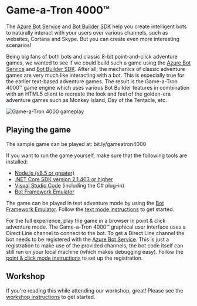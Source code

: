 # Game-a-Tron 4000™

The [Azure Bot Service](https://docs.microsoft.com/en-us/azure/bot-service/?view=azure-bot-service-4.0) and [Bot Builder SDK](https://github.com/Microsoft/BotBuilder) help you create intelligent bots to naturally interact with your users over various channels, such as websites, Cortana and Skype. But you can create even more interesting scenarios!

Being big fans of both bots and classic 8-bit point-and-click adventure games, we wanted to see if we could build such a game using the [Azure Bot Service](https://docs.microsoft.com/en-us/azure/bot-service/?view=azure-bot-service-4.0) and [Bot Builder SDK](https://github.com/Microsoft/BotBuilder). After all, the mechanics of classic adventure games are very much like interacting with a bot. This is especially true for the earlier text-based adventure games. The result is the Game-a-Tron 4000™ game engine which uses various Bot Builder 
features in combination with an HTML5 client to recreate the look and feel of the golden-era adventure games such as Monkey Island, Day of the Tentacle, etc.

![Game-a-Tron 4000 gameplay](./docs/images/pointclick-gameplay.png)

## Playing the game

The sample game can be played at: bit.ly/gameatron4000

If you want to run the game yourself, make sure that the following tools are installed:

- [Node.js (v8.5 or greater)](https://nodejs.org/)
- [.NET Core SDK version 2.1.403 or higher](https://www.microsoft.com/net/download)
- [Visual Studio Code](https://code.visualstudio.com/download) (including the C# plug-in)
- [Bot Framework Emulator](https://github.com/Microsoft/BotFramework-Emulator)

The game can be played in text adventure mode by using the [Bot Framework Emulator](https://github.com/Microsoft/BotFramework-Emulator). Follow the [text mode instructions](./docs/textmode.md) to get started.

For the full experience, play the game in a browser in point & click adventure mode. The Game-a-Tron 4000™ graphical user interface uses a Direct Line channel to connect to the bot. To get a Direct Line channel the bot needs to be registered with the [Azure Bot Service](https://azure.microsoft.com/en-us/services/bot-service/). This is just a registration to make use of the provided channels, the bot code itself can still run on your local machine (which makes debugging easy). Follow the [point & click mode instructions](./docs/pointclickmode.md) to set up the registration.

## Workshop

If you're reading this while attending our workshop, great! Please see the [workshop instructions](./docs/workshop.md) to get started.
